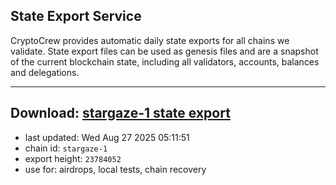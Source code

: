 ## State Export Service
CryptoCrew provides automatic daily state exports for all chains we validate. State export files can be used as genesis files and are a snapshot of the current blockchain state, including all validators, accounts, balances and delegations.

---
**Download: [stargaze-1 state export](https://dl-eu2.ccvalidators.com/SERVICE/stargaze/stargaze-1_export_23784052.json)**
---

- last updated: Wed Aug 27 2025 05:11:51
- chain id: `stargaze-1`
- export height: `23784052`
- use for: airdrops, local tests, chain recovery
